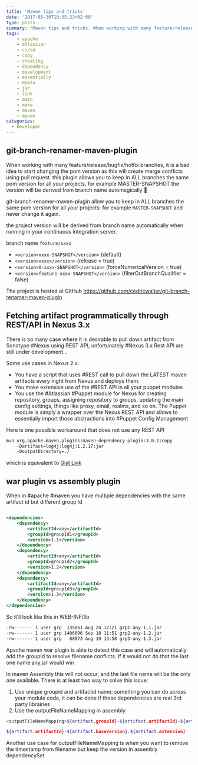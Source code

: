 ```yaml
---
title: 'Maven tips and tricks'
date: '2017-05-30T10:35:23+02:00'
type: posts
summary: "Maven tips and tricks. When working with many feature/release/bugfix/hotfix branches, it is a bad idea to start changing the pom version as this will create merge conflicts using pull request."
tags:
    - apache
    - atlassian
    - ci/cd
    - copy
    - creating
    - dependency
    - development
    - essentially
    - HowTo
    - jar
    - link
    - main
    - make
    - maven
    - maven
categories:
  - Developer
---
```


## git-branch-renamer-maven-plugin

When working with many feature/release/bugfix/hotfix branches, it is a bad idea to start changing the pom version as this
will create merge conflicts using pull request. this plugin allows you to keep in ALL branches the same pom version for
all your projects, for example MASTER-SNAPSHOT the version will be derived from branch name automagically 🙂

git-branch-renamer-maven-plugin allow you to keep in ALL branches the same pom version for all your projects: for
example `MASTER-SNAPSHOT` and never change it again.

the project version will be derived from branch name automatically when running in your continuous integration server.

branch name `feature/xxxx`

- `<version>xxxx-SNAPSHOT</version>` (default)
- `<version>xxxx</version>` (release = true)
- `<version>0-xxxx-SNAPSHOT</version>` (forceNumericalVersion = true)
- `<version>feature-xxxx-SNAPSHOT</version>` (filterOutBranchQualifier = false)

The project is hosted at GitHub <https://github.com/cedricwalter/git-branch-renamer-maven-plugin>

## Fetching artifact programmatically through REST/API in Nexus 3.x
There is so many case where it is desirable to pull down artifact from Sonatype #Nexus using REST API, unfortunately
#Nexus 3.x Rest API are still under development…

Some use cases in Nexus 2.x:

- You have a script that uses #REST call to pull down the LATEST maven artifacts every night from Nexus and deploys
  them.
- You make extensive use of the #REST API in all your puppet modules
- You use the #Atlassian #Puppet module for Nexus for creating repository, groups, assigning repository to groups,
  updating the main config settings, things like proxy, email, realms, and so on. The Puppet module is simply a wrapper
  over the Nexus REST API and allows to essentially import those abstractions into #Puppet Config Management

Here is one possible workaround that does not use any REST API

```bash
mvn org.apache.maven.plugins:maven-dependency-plugin:3.0.1:copy
    -Dartifact=log4j:log4j:1.2.17:jar
    -DoutputDirectory=./
```

which is equivalent
to <script src="https://gist.github.com/cedricwalter/e7739aab3d370ef83f1a13b8322e50be.js"></script> [Gist Link](https://gist.github.com/cedricwalter/e7739aab3d370ef83f1a13b8322e50be)


## war plugin vs assembly plugin

When in #apache #maven you have multiple dependencies with the same artifact id but different group id

```xml

<dependencies>
    <dependency>
        <artifactId>any</artifactId>
        <groupId>groupId1</groupId>
        <version>1.1</version>
    </dependency>
    <dependency>
        <artifactId>any</artifactId>
        <groupId>groupId2</groupId>
        <version>1.2</version>
    </dependency>
    <dependency>
        <artifactId>any</artifactId>
        <groupId>groupId3</groupId>
        <version>1.3</version>
    </dependency>
</dependencies>
```

So it’ll look like this in WEB-INF/lib

```bash
-rw------- 1 user grp  135851 Aug 24 12:21 grp1-any-1.1.jar
-rw------- 1 user grp 1406696 Sep 18 11:51 grp2-any-1.2.jar
-rw------- 1 user grp   88873 Aug 19 13:58 grp3-any-1.3.jar
```

Apache maven war plugin is able to detect this case and will automatically add the groupId to resolve filename
conflicts. If it would not do that the last one name any.jar would win

In maven Assembly this will not occur, and the last file name will be the only one available. There is at least two way
to solve this issue:

1. Use unique groupid and artifactid name: something you can do across your module code, it can be done if these
   dependencies are real 3rd party librairies
2. Use the outputFileNameMapping in assembly

```bash
<outputFileNameMapping>${artifact.groupId}-${artifact.artifactId}-${artifact.baseVersion}${dashClassifier?}.${artifact.extension}</outputFileNameMapping> 
```

```bash
${artifact.artifactId}-${artifact.baseVersion}.${artifact.extension}
```

Another use case for outputFileNameMapping is when you want to remove the timestamp from filename but keep the version
in assembly dependencySet
